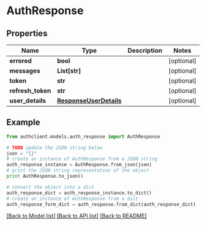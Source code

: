 # AuthResponse


## Properties
Name | Type | Description | Notes
------------ | ------------- | ------------- | -------------
**errored** | **bool** |  | [optional] 
**messages** | **List[str]** |  | [optional] 
**token** | **str** |  | [optional] 
**refresh_token** | **str** |  | [optional] 
**user_details** | [**ResponseUserDetails**](ResponseUserDetails.md) |  | [optional] 

## Example

```python
from authclient.models.auth_response import AuthResponse

# TODO update the JSON string below
json = "{}"
# create an instance of AuthResponse from a JSON string
auth_response_instance = AuthResponse.from_json(json)
# print the JSON string representation of the object
print AuthResponse.to_json()

# convert the object into a dict
auth_response_dict = auth_response_instance.to_dict()
# create an instance of AuthResponse from a dict
auth_response_form_dict = auth_response.from_dict(auth_response_dict)
```
[[Back to Model list]](../README.md#documentation-for-models) [[Back to API list]](../README.md#documentation-for-api-endpoints) [[Back to README]](../README.md)


